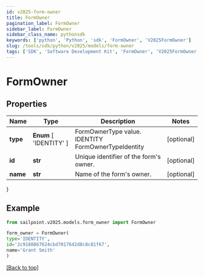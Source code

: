 ```yaml
---
id: v2025-form-owner
title: FormOwner
pagination_label: FormOwner
sidebar_label: FormOwner
sidebar_class_name: pythonsdk
keywords: ['python', 'Python', 'sdk', 'FormOwner', 'V2025FormOwner'] 
slug: /tools/sdk/python/v2025/models/form-owner
tags: ['SDK', 'Software Development Kit', 'FormOwner', 'V2025FormOwner']
---
```


# FormOwner


## Properties

Name | Type | Description | Notes
------------ | ------------- | ------------- | -------------
**type** |  **Enum** [  'IDENTITY' ] | FormOwnerType value. IDENTITY FormOwnerTypeIdentity | [optional] 
**id** | **str** | Unique identifier of the form's owner. | [optional] 
**name** | **str** | Name of the form's owner. | [optional] 
}

## Example

```python
from sailpoint.v2025.models.form_owner import FormOwner

form_owner = FormOwner(
type='IDENTITY',
id='2c9180867624cbd7017642d8c8c81f67',
name='Grant Smith'
)

```
[[Back to top]](#) 

